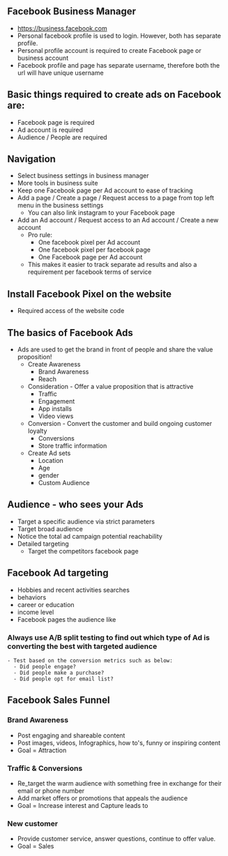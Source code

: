 ## Facebook Business Manager
- https://business.facebook.com
- Personal facebook profile is used to login. However, both has separate profile.
- Personal profile account is required to create Facebook page or business account
- Facebook profile and page has separate username, therefore both the url will have unique username 

## Basic things required to create ads on Facebook are:
- Facebook page is required
- Ad account is required
- Audience / People are required
  
## Navigation
- Select business settings in business manager
- More tools in business suite
- Keep one Facebook page per Ad account to ease of tracking 
- Add a page / Create a page / Request access to a page from top left menu in the business settings
  - You can also link instagram to your Facebook page 
- Add an Ad account / Request access to an Ad account / Create a new account 
  - Pro rule:
    - One facebook pixel per Ad account
    - One facebook pixel per facebook page
    - One Facebook page per Ad account
  - This makes it easier to track separate ad results and also a requirement per facebook terms of service

## Install Facebook Pixel on the website 
- Required access of the website code

## The basics of Facebook Ads 
- Ads are used to get the brand in front of people and share the value proposition!
  - Create Awareness 
    - Brand Awareness
    - Reach
  - Consideration - Offer a value proposition that is attractive
    - Traffic 
    - Engagement
    - App installs
    - Video views
  - Conversion - Convert the customer and build ongoing customer loyalty
    - Conversions
    - Store traffic information
  - Create Ad sets
    - Location
    - Age 
    - gender
    - Custom Audience

 ## Audience - who sees your Ads
 - Target a specific audience via strict parameters
 - Target broad audience 
 - Notice the total ad campaign potential reachability
 - Detailed targeting
   - Target the competitors facebook page 
  
  ## Facebook Ad targeting
  - Hobbies and recent activities searches
  - behaviors
  - career or education
  - income level
  - Facebook pages the audience like

  ### Always use A/B split testing to find out which type of Ad is converting the best with targeted audience 
    - Test based on the conversion metrics such as below:
      - Did people engage?
      - Did people make a purchase?
      - Did people opt for email list?

## Facebook Sales Funnel 

### Brand Awareness 
- Post engaging and shareable content 
- Post images, videos, Infographics, how to's, funny or inspiring content
- Goal = Attraction

### Traffic & Conversions 
- Re_target the warm audience with something free in exchange for their email or phone number
- Add market offers or promotions that appeals the audience 
- Goal = Increase interest and Capture leads to

### New customer
- Provide customer service, answer questions, continue to offer value.
- Goal = Sales
  

